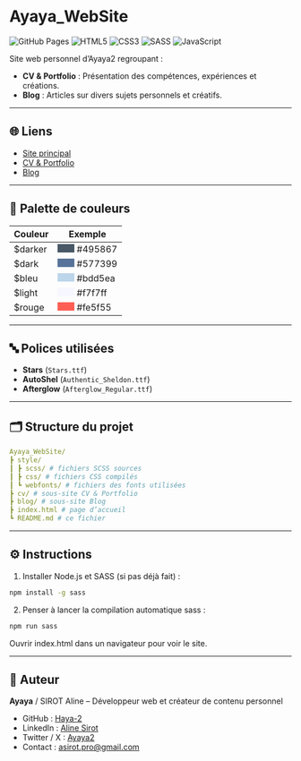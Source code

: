 # Ayaya_WebSite

![GitHub Pages](https://img.shields.io/badge/GitHub-Pages-blue?logo=github)
![HTML5](https://img.shields.io/badge/HTML5-E34F26?logo=html5&logoColor=white)
![CSS3](https://img.shields.io/badge/CSS3-1572B6?logo=css3)
![SASS](https://img.shields.io/badge/SASS-CC6699?logo=sass&logoColor=white)
![JavaScript](https://img.shields.io/badge/JavaScript-F7DF1E?logo=javascript&logoColor=black)

Site web personnel d’Ayaya2 regroupant :

- **CV & Portfolio** : Présentation des compétences, expériences et créations.
- **Blog** : Articles sur divers sujets personnels et créatifs.

---

## 🌐 Liens

- [Site principal](https://Haya-2.github.io/Ayaya_WebSite/)
- [CV & Portfolio](https://Haya-2.github.io/Ayaya_WebSite/cv/)
- [Blog](https://Haya-2.github.io/Ayaya_WebSite/blog/)

---

## 🎨 Palette de couleurs

| Couleur | Exemple                                                                                       |
| ------- | --------------------------------------------------------------------------------------------- |
| $darker | <span style="display:inline-block;width:30px;height:15px;background:#495867;"></span> #495867 |
| $dark   | <span style="display:inline-block;width:30px;height:15px;background:#577399;"></span> #577399 |
| $bleu   | <span style="display:inline-block;width:30px;height:15px;background:#bdd5ea;"></span> #bdd5ea |
| $light  | <span style="display:inline-block;width:30px;height:15px;background:#f7f7ff;"></span> #f7f7ff |
| $rouge  | <span style="display:inline-block;width:30px;height:15px;background:#fe5f55;"></span> #fe5f55 |

---

## 🔤 Polices utilisées

- **Stars** (`Stars.ttf`)
- **AutoShel** (`Authentic_Sheldon.ttf`)
- **Afterglow** (`Afterglow_Regular.ttf`)

---

## 🗂 Structure du projet

```yaml
Ayaya_WebSite/
┣ style/
┃ ┣ scss/ # fichiers SCSS sources
┃ ┣ css/ # fichiers CSS compilés
┃ ┗ webfonts/ # fichiers des fonts utilisées
┣ cv/ # sous-site CV & Portfolio
┣ blog/ # sous-site Blog
┣ index.html # page d’accueil
┗ README.md # ce fichier
```

---

## ⚙️ Instructions

1. Installer Node.js et SASS (si pas déjà fait) :

```bash
npm install -g sass
```

2. Penser à lancer la compilation automatique sass :

```bash
npm run sass
```

Ouvrir index.html dans un navigateur pour voir le site.

---

## 👤 Auteur

**Ayaya** / SIROT Aline – Développeur web et créateur de contenu personnel

- GitHub : [Haya-2](https://github.com/Haya-2)
- LinkedIn : [Aline Sirot](https://www.linkedin.com/in/aline-sirot-6951701ba)
- Twitter / X : [Ayaya2](https://twitter.com/AyayaHaya2)
- Contact : asirot.pro@gmail.com
